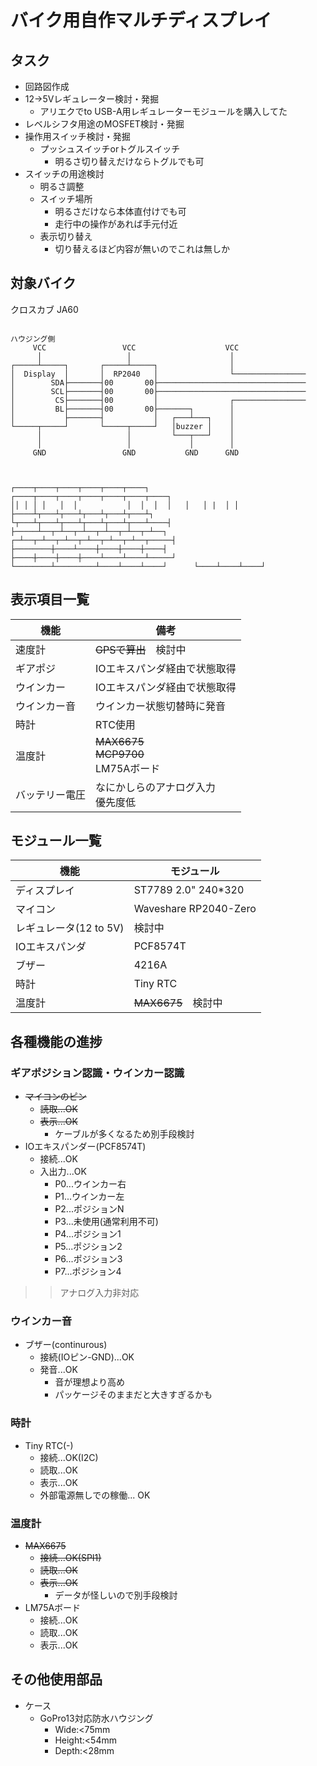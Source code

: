 # バイク用自作マルチディスプレイ
## タスク
* 回路図作成
* 12->5Vレギュレーター検討・発掘
    * アリエクでto USB-A用レギュレーターモジュールを購入してた
* レベルシフタ用途のMOSFET検討・発掘
* 操作用スイッチ検討・発掘
    * プッシュスイッチorトグルスイッチ 
        * 明るさ切り替えだけならトグルでも可
* スイッチの用途検討
    * 明るさ調整
    * スイッチ場所
        * 明るさだけなら本体直付けでも可
        * 走行中の操作があれば手元付近 
    * 表示切り替え
        * 切り替えるほど内容が無いのでこれは無しか


## 対象バイク
クロスカブ JA60
```:回路図

ハウジング側
     VCC                 VCC                    VCC
      │                   │                      │
┌─────┴─────┐       ┌─────┴─────┐                │
│  Display  │       │  RP2040   │                └────────────────
│        SDA├───────┤00       00├─────────────────────────────────
│        SCL├───────┤00       00├─────────────────────────────────
│         CS├───────┤00         │                ┌────────────────
│         BL├───────┤00       00├───────┐        │
│           ├───────┤           │   ┌───┴───┐    │
└─────┬─────┘       └─────┬─────┘   │buzzer │    │
      │                   │         └───┬───┘    │
      │                   │             │        │
     GND                 GND           GND      GND



┌────┬────┬────┬────┬────┬────┐           ┌────┬────┬────┬────┬────┬────┬────┐
││ │ │ │   │  │           │  │  │  │   │   │ |  │ │
├────┴┬───┴┬───┴┬───┴┬───┴┬───┴┐          └┬───┴┬───┴┬───┴┬───┴┬───┴┬───┴────┤
├─────┴──┬─┴──┬─┴──┬─┴──┬─┴──┬─┴──┐      ┌─┴──┬─┴──┬─┴──┬─┴──┬─┴──┬─┴──┬─────┤
├────────┼────┴────┼────┼────┼────┤      ├────┼────┼────┼────┴────┴────┴─────┘
└────────┴─────────┴────┴────┴────┘      └────┴────┴────┘

```
## 表示項目一覧
|機能|備考
|---|---|
|速度計|~~GPSで算出~~　検討中
|ギアポジ|IOエキスパンダ経由で状態取得
|ウインカー|IOエキスパンダ経由で状態取得
|ウインカー音|ウインカー状態切替時に発音
|時計|RTC使用
|温度計|~~MAX6675~~<br>~~MCP9700~~<br>LM75Aボード
|バッテリー電圧|なにかしらのアナログ入力<br>優先度低

## モジュール一覧
|機能|モジュール
|---|---|
|ディスプレイ|ST7789 2.0" 240*320
|マイコン|Waveshare RP2040-Zero
|レギュレータ(12 to 5V)| 検討中
|IOエキスパンダ|PCF8574T
|ブザー|4216A
|時計|Tiny RTC
|温度計|~~MAX6675~~　検討中

## 各種機能の進捗
### ギアポジション認識・ウインカー認識
* ~~マイコンのピン~~
    * ~~読取...OK~~
    * ~~表示...OK~~
        * ケーブルが多くなるため別手段検討
* IOエキスパンダー(PCF8574T)
    * 接続...OK
    * 入出力...OK
        * P0...ウインカー右
        * P1...ウインカー左
        * P2...ポジションN
        * P3...未使用(通常利用不可)
        * P4...ポジション1
        * P5...ポジション2
        * P6...ポジション3
        * P7...ポジション4
>> アナログ入力非対応
### ウインカー音
* ブザー(continurous)
    * 接続(IOピン-GND)...OK
    * 発音...OK
        * 音が理想より高め
        * パッケージそのままだと大きすぎるかも
### 時計
* Tiny RTC(-)
    * 接続...OK(I2C)
    * 読取...OK
    * 表示...OK
    * 外部電源無しでの稼働... OK
### 温度計
* ~~MAX6675~~
    * ~~接続...OK(SPI1)~~
    * ~~読取...OK~~
    * ~~表示...OK~~
        * データが怪しいので別手段検討
* LM75Aボード
    * 接続...OK
    * 読取...OK
    * 表示...OK
## その他使用部品
* ケース
    * GoPro13対応防水ハウジング
        * Wide:<75mm
        * Height:<54mm
        * Depth:<28mm
   
